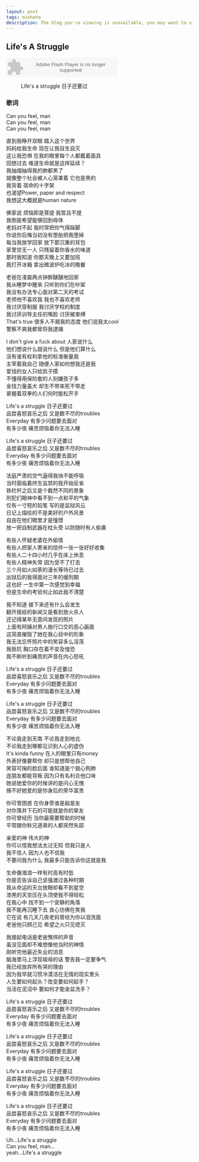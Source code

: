 ```yaml
---
layout: post
tags: miehaha
description: The blog you're viewing is unavailable, you may want to visit my backup(blog.shiyuan404.com)
---
```


## Life's A Struggle

<embed src="http://www.xiami.com/widget/39930265_48074,_235_346_000000_ffffff_0/multiPlayer.swf" type="application/x-shockwave-flash" width="300" height="52" wmode="transparent"></embed>

<figure>
    <a href="http://img.xiami.net/images/album/img32/832/39271344489535_4.jpg"><img src="http://img.xiami.net/images/album/img32/832/39271344489535_4.jpg" alt=""></a>
    <figcaption>Life's a struggle 日子还要过</figcaption>
</figure>

### 歌词

Can you feel, man    
Can you feel, man    
Can you feel, man     

直到我睁开双眼 踏入这个世界    
妈妈给我生命 现在让我自生自灭     
这让我恐惧 在我的眼里每个人都戴着面具    
回想过去 难道生命就是这样延续？    
我抽烟抽得我的肺都黑了    
就像整个社会被人心笼罩着 它也是黑的     
我背着 宿命的十字架     
也渴望Power, paper and respect    
我想这大概就是human nature    

佛家说 烦恼即是菩提 我暂且不提    
我倒是希望能够回到母体    
老妈对不起 我时常把你气得跺脚    
你说你后悔当初没有堕胎把我堕掉    
每当我放学回家 放下那沉重的背包    
家里空无一人 只残留着你香水的味道    
那时我知道 你那天晚上又要加班    
我打开冰箱 拿出微波炉吃冰的晚餐    

老爸在凌晨两点钟醉醺醺地回家    
我从睡梦中醒来 只听到你们在吵架    
我没有办法专心面对第二天的考试    
老师他不喜欢我 我也不喜欢老师    
我讨厌穿制服 我讨厌学校的制度    
我讨厌训导主任的嘴脸 讨厌被束缚     
That's true 很多人不屑我的态度 他们说我太cool    
警察不爽我都曾将我逮捕    

I don't give a fuck about 人家说什么    
他们想说什么就说什么 但是他们算什么    
没有谁有权利拿他的标准衡量我    
主宰着我自己 随便人家如何想我还是我     
爱钱的女人只给凯子摸    
不懂得用保险套的人别嫌孩子多    
金钱力量虽大 却生不带来死不带走    
紧握着双拳的人们何时能松开手    

Life's a struggle 日子还要过    
品尝喜怒哀乐之后 又是数不尽的troubles    
Everyday 有多少问题要去面对    
有多少夜 痛苦烦恼着你无法入睡    

Life's a struggle 日子还要过    
品尝喜怒哀乐之后 又是数不尽的troubles    
Everyday 有多少问题要去面对    
有多少夜 痛苦烦恼着你无法入睡    

法庭严肃的空气逼得我快不能呼吸    
当时面临着终生监禁的我开始反省    
铁栏杆之后又是个截然不同的景象    
刑犯们眼神中看不到一点和平的气象    
仅有一寸短的铅笔 写的是监狱风云    
日记上描绘的不是美好的户外风景    
自由在他们眼里才是憧憬     
放一把自制武器在枕头旁 以防随时有人偷袭     

有些人怀疑老婆在外偷情     
有些人把家人寄来的信件一张一张好好收集     
有些人二十四小时几乎在床上休息    
有些人精神失常 因为受不了打击    
三个月如火如荼的漫长等待已过去    
出狱后的我得面对三年的缓刑期     
这也好 一生中第一次感觉到幸福     
但是生命的考验何止如此我不清楚    

我不知道 接下来还有什么会发生    
翻开报纸的新闻又是看到放火杀人    
还记得某年无意间发现的照片     
上面有阿姨对男人施行口交的恶心画面    
这简直摧毁了她在我心目中的形象    
我无法忘怀照片中的笑容多么淫荡    
我抵抗 胸口存在着不安及惶恐    
我不断听到痛苦的声音在内心怒吼    

Life's a struggle 日子还要过    
品尝喜怒哀乐之后 又是数不尽的troubles    
Everyday 有多少问题要去面对    
有多少夜 痛苦烦恼着你无法入睡    

Life's a struggle 日子还要过    
品尝喜怒哀乐之后 又是数不尽的troubles    
Everyday 有多少问题要去面对    
有多少夜 痛苦烦恼着你无法入睡    

不论我走到天南 不论我走到地北    
不论我走到哪都见识到人心的虚伪    
It's kinda funny 在人的眼里只有money    
外表好像要帮你 却只是想帮他自己    
笑容可掬的脸后面 谁知道是个狼心狗肺    
连朋友都能背叛 因为只有名利合他口味    
她说她爱你的时候讲的是问心无愧    
搞不好她爱的是你身后的荣华富贵    

你可曾困惑 在你身旁谁是敌是友     
对你落井下石的可能就是你的挚友     
你可曾经历 当你最需要帮助的时候    
平常跟你称兄道弟的人都突然失踪    

亲爱的神 伟大的神     
你可以怪我想法太过无知 但我只是人    
我不信人 因为人也不信我     
不要问我为什么 我最多只能告诉你这就是我     

生命像海浪一样有时高有时低     
你是否告诉自己坚强渡过各种时期     
我从命运的天台放眼却看不到星空     
漆黑的天空压在头顶使我不得轻松    
在我心中 找不到一个安静的角落    
我不能再沉睡下去 良心彷佛在笑我    
它在说 有几天几夜老妈曾经为你以泪洗面    
老爸他只顾己见 希望之火只见熄灭    

我接起电话是老爸憔悴的声音     
虽没见面却不难想像他当时的神情     
刚听完他最近失业的消息     
脑海里马上浮现祖母的话 警告我一定要争气      
我已经放弃所有哭的理由    
因为我早就习惯冷漠活在无情的现实里头    
人生要如何起头？改变要如何起手？    
当活在泥沼中 要如何才能金盆洗手？    

Life's a struggle 日子还要过    
品尝喜怒哀乐之后 又是数不尽的troubles     
Everyday 有多少问题要去面对     
有多少夜 痛苦烦恼着你无法入睡     

Life's a struggle 日子还要过     
品尝喜怒哀乐之后 又是数不尽的troubles     
Everyday 有多少问题要去面对    
有多少夜 痛苦烦恼着你无法入睡    

Life's a struggle 日子还要过     
品尝喜怒哀乐之后 又是数不尽的troubles     
Everyday 有多少问题要去面对    
有多少夜 痛苦烦恼着你无法入睡    

Life's a struggle 日子还要过     
品尝喜怒哀乐之后 又是数不尽的troubles    
Everyday 有多少问题要去面对     
有多少夜 痛苦烦恼着你无法入睡     

Uh...Life's a struggle    
Can you feel, man...     
yeah...Life's a struggle     


